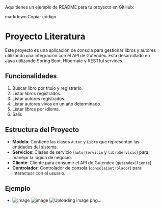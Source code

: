 
Aquí tienes un ejemplo de README para tu proyecto en GitHub:

markdown
Copiar código
# Proyecto Literatura

Este proyecto es una aplicación de consola para gestionar libros y autores utilizando una integración con el API de Gutendex. Está desarrollado en Java utilizando Spring Boot, Hibernate y RESTful services.

## Funcionalidades

1. Buscar libro por título y registrarlo.
2. Listar libros registrados.
3. Listar autores registrados.
4. Listar autores vivos en un año determinado.
5. Listar libros por idioma.
6. Salir.

## Estructura del Proyecto

- **Modelo**: Contiene las clases `Autor` y `Libro` que representan las entidades del sistema.
- **Servicios**: Clases de servicio (`autorServicio` y `libroServicio`) para manejar la lógica de negocio.
- **Cliente**: Cliente para consumir el API de Gutendex (`gutendexCliente`).
- **Controlador**: Controlador de consola (`consolaControlador`) para interactuar con el usuario.

## Ejemplo
- ![image](https://github.com/user-attachments/assets/d68fb7c3-dc8a-46a3-8314-3eb969cd9264)
![image](https://github.com/user-attachments/assets/f9793850-81d4-4472-97bb-11c525072391)
![Uploading image.png…]()
